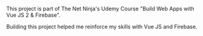 
This project is part of The Net Ninja's Udemy Course "Build Web Apps with Vue JS 2 & Firebase".

Building this project helped me reinforce my skills with Vue JS and Firebase.
